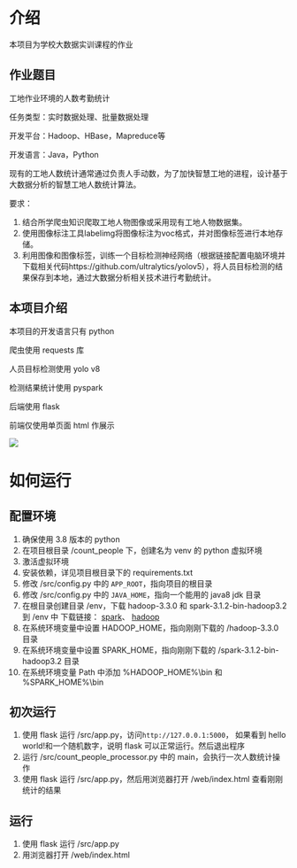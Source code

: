 
# 介绍

本项目为学校大数据实训课程的作业

## 作业题目

工地作业环境的人数考勤统计

任务类型：实时数据处理、批量数据处理

开发平台：Hadoop、HBase，Mapreduce等

开发语言：Java，Python

现有的工地人数统计通常通过负责人手动数，为了加快智慧工地的进程，设计基于大数据分析的智慧工地人数统计算法。

要求：
1. 结合所学爬虫知识爬取工地人物图像或采用现有工地人物数据集。
2. 使用图像标注工具labelimg将图像标注为voc格式，并对图像标签进行本地存储。
3. 利用图像和图像标签，训练一个目标检测神经网络（根据链接配置电脑环境并下载相关代码https://github.com/ultralytics/yolov5），将人员目标检测的结果保存到本地，通过大数据分析相关技术进行考勤统计。

## 本项目介绍

本项目的开发语言只有 python

爬虫使用 requests 库

人员目标检测使用 yolo v8

检测结果统计使用 pyspark

后端使用 flask

前端仅使用单页面 html 作展示

![](./web/1.png)

# 如何运行

## 配置环境

1.  确保使用 3.8 版本的 python
2.  在项目根目录 /count_people 下，创建名为 venv 的 python 虚拟环境
3.  激活虚拟环境
4.  安装依赖，详见项目根目录下的 requirements.txt
5.  修改 /src/config.py 中的 `APP_ROOT`，指向项目的根目录
6.  修改 /src/config.py 中的 `JAVA_HOME`，指向一个能用的 java8 jdk 目录
7.  在根目录创建目录 /env，下载 hadoop-3.3.0 和 spark-3.1.2-bin-hadoop3.2 到 /env 中
    下载链接：
    [spark](https://archive.apache.org/dist/spark/spark-3.1.2/)、
    [hadoop](https://archive.apache.org/dist/hadoop/common/hadoop-3.3.0/)
8.  在系统环境变量中设置 HADOOP_HOME，指向刚刚下载的 /hadoop-3.3.0 目录 
9.  在系统环境变量中设置 SPARK_HOME，指向刚刚下载的 /spark-3.1.2-bin-hadoop3.2 目录
10. 在系统环境变量 Path 中添加 %HADOOP_HOME%\bin 和 %SPARK_HOME%\bin

## 初次运行

1.  使用 flask 运行 /src/app.py，访问`http://127.0.0.1:5000`，
    如果看到 hello world!和一个随机数字，说明 flask 可以正常运行。然后退出程序
2.  运行 /src/count_people_processor.py 中的 main，会执行一次人数统计操作
3.  使用 flask 运行 /src/app.py，然后用浏览器打开 /web/index.html 查看刚刚统计的结果

## 运行

1. 使用 flask 运行 /src/app.py
2. 用浏览器打开 /web/index.html
